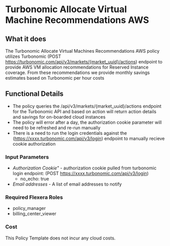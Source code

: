 # Turbonomic Allocate Virtual Machine Recommendations AWS

## What it does

The Turbonomic Allocate Virtual Machines Recommendations AWS policy utilizes Turbonomic (POST https://turbonomic.com/api/v3/markets/{market_uuid}/actions) endpoint to provide AWS VM allocation recommendations for Reserved Instance coverage. From these recommendations we provide monthly savings estimates based on Turbonomic per hour costs

## Functional Details

- The policy queries the /api/v3/markets/{market_uuid}/actions endpoint for the Turbonomic API and based on action will return action details and savings for on-boarded cloud instances
- The policy will error after a day, the authorization cookie parameter will need to be refreshed and re-run manually
- There is a need to run the login credentials against the (https://xxxx.turbonomic.com/api/v3/login) endpoint to manually recieve cookie authorization

### Input Parameters

- *Authorization Cookie"* - authorization cookie pulled from turbonomic login endpoint: (POST https://xxxx.turbonomic.com/api/v3/login)
  - no_echo: true
- *Email addresses* - A list of email addresses to notify

### Required Flexera Roles

- policy_manager
- billing_center_viewer

### Cost

This Policy Template does not incur any cloud costs.
